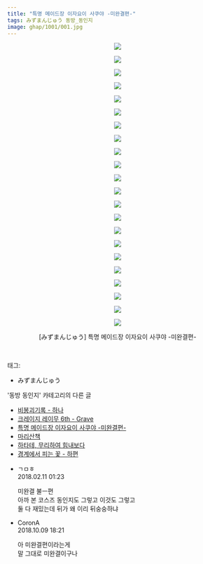 ```yaml
---
title: "특명 메이드장 이자요이 사쿠야 -미완결편-"
tags: みずまんじゅう 동방_동인지
image: ghap/1001/001.jpg
---
```

<div class="article">
<p style="text-align: center; clear: none; float: none;"><img src="{{ site.nasurl }}/ghap/1001/001.jpg"/></p>
<p style="text-align: center; clear: none; float: none;"><img src="{{ site.nasurl }}/ghap/1001/002.jpg"/></p>
<p style="text-align: center; clear: none; float: none;"><img src="{{ site.nasurl }}/ghap/1001/003.jpg"/></p>
<p style="text-align: center; clear: none; float: none;"><img src="{{ site.nasurl }}/ghap/1001/004.jpg"/></p>
<p style="text-align: center; clear: none; float: none;"><img src="{{ site.nasurl }}/ghap/1001/005.jpg"/></p>
<p style="text-align: center; clear: none; float: none;"><img src="{{ site.nasurl }}/ghap/1001/006.jpg"/></p>
<p style="text-align: center; clear: none; float: none;"><img src="{{ site.nasurl }}/ghap/1001/007.jpg"/></p>
<p style="text-align: center; clear: none; float: none;"><img src="{{ site.nasurl }}/ghap/1001/008.jpg"/></p>
<p style="text-align: center; clear: none; float: none;"><img src="{{ site.nasurl }}/ghap/1001/009.jpg"/></p>
<p style="text-align: center; clear: none; float: none;"><img src="{{ site.nasurl }}/ghap/1001/010.jpg"/></p>
<p style="text-align: center; clear: none; float: none;"><img src="{{ site.nasurl }}/ghap/1001/011.jpg"/></p>
<p style="text-align: center; clear: none; float: none;"><img src="{{ site.nasurl }}/ghap/1001/012.jpg"/></p>
<p style="text-align: center; clear: none; float: none;"><img src="{{ site.nasurl }}/ghap/1001/013.jpg"/></p>
<p style="text-align: center; clear: none; float: none;"><img src="{{ site.nasurl }}/ghap/1001/014.jpg"/></p>
<p style="text-align: center; clear: none; float: none;"><img src="{{ site.nasurl }}/ghap/1001/015.jpg"/></p>
<p style="text-align: center; clear: none; float: none;"><img src="{{ site.nasurl }}/ghap/1001/016.jpg"/></p>
<p style="text-align: center; clear: none; float: none;"><img src="{{ site.nasurl }}/ghap/1001/017.jpg"/></p>
<p style="text-align: center; clear: none; float: none;"><img src="{{ site.nasurl }}/ghap/1001/018.jpg"/></p>
<p style="text-align: center; clear: none; float: none;"><img src="{{ site.nasurl }}/ghap/1001/019.jpg"/></p>
<p style="text-align: center; clear: none; float: none;"><img src="{{ site.nasurl }}/ghap/1001/020.jpg"/></p>
<p style="text-align: center; clear: none; float: none;"><img src="{{ site.nasurl }}/ghap/1001/021.jpg"/></p>
<p style="text-align: center; clear: none; float: none;"><img src="{{ site.nasurl }}/ghap/1001/022.jpg"/></p>
<p style="text-align: center; clear: none; float: none;">[みずまんじゅう] 특명 메이드장 이자요이 사쿠야 -미완결편-</p>
<p><br/></p>
</div><div class="tagTrail">
<p>태그: </p>
<ul>
<li>みずまんじゅう</li>
</ul>
</div><div class="another">
<p>'동방 동인지' 카테고리의 다른 글</p>
<ul>
<li><a href="/2016-07-22-ghap_1003">비봉괴기록 - 하나</a></li>
<li><a href="/2016-07-21-ghap_1002">크레이지 레이무 6th - Grave</a></li>
<li><a href="/2016-07-21-ghap_1001">특명 메이드장 이자요이 사쿠야 -미완결편-</a></li>
<li><a href="/2016-07-21-ghap_1000">마리산책</a></li>
<li><a href="/2016-07-21-ghap_999">하타테, 무리하여 힘내보다</a></li>
<li><a href="/2016-07-21-ghap_998">경계에서 피는 꽃 - 하편</a></li>
</ul>
</div><div class="cb_module cb_fluid">
<div class="cb_wrt cb_profile">
<div class="comment">
<ul>
<li class="cb_thumb_off" id="comment15197062">
<div class="cb_comment_area">
<div class="cb_info_area">
<div class="cb_section">
<span class="cb_nick_name">ㄱㅁㅎ</span>
</div>
<div class="cb_section">
<span class="cb_date">2018.02.11 01:23 </span>
</div>
</div>
<div class="cb_dsc_comment">
<p class="cb_dsc">
											미완결 불ㅡ편<br/>
아까 본 코스즈 동인지도 그렇고 이것도 그렇고<br/>
둘 다 재밌는데 뒤가 왜 이리 뒤숭숭하냐
										</p>
</div>
</div></li>
<li class="cb_thumb_off" id="comment15350015">
<div class="cb_comment_area">
<div class="cb_info_area">
<div class="cb_section">
<span class="cb_nick_name">CoronA</span>
</div>
<div class="cb_section">
<span class="cb_date">2018.10.09 18:21 </span>
</div>
</div>
<div class="cb_dsc_comment">
<p class="cb_dsc">
											아 미완결편이라는게<br/>
말 그대로 미완결이구나
										</p>
</div>
</div></li>
</ul>
</div>
</div><!-- commentList close -->
</div>